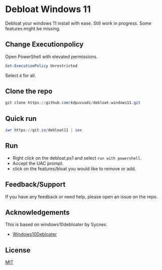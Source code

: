 
# Debloat Windows 11

Debloat your windows 11 install with ease.
Still work in progress. Some features might be missing.

## Change Executionpolicy

Open PowerShell with elevated permissions.

```powershell
Set-ExecutionPolicy Unrestricted
```

Select `A` for all.

## Clone the repo

```Powershell
git clone https://github.com/kdpuvvadi/debloat-windows11.git

```

## Quick run

```powershell
iwr https://git.io/debloat11 | iex
```

## Run

- Right click on the debloat.ps1 and select `run with powershell`.
- Accept the UAC prompt.
- click on the features/bloat you would like to remove or add.

## Feedback/Support

If you have any feedback or need help, please open an issue on the repo.

## Acknowledgements

This is based on windows10debloater by Sycnex.

- [Windows10Debloater](https://github.com/Sycnex/Windows10Debloater)

## License

[MIT](https://choosealicense.com/licenses/mit/)
